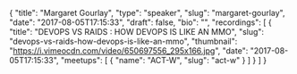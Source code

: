 {
  "title": "Margaret Gourlay",
  "type": "speaker",
  "slug": "margaret-gourlay",
  "date": "2017-08-05T17:15:33",
  "draft": false,
  "bio": "",
  "recordings": [
    {
      "title": "DEVOPS VS RAIDS : HOW DEVOPS IS LIKE AN MMO",
      "slug": "devops-vs-raids-how-devops-is-like-an-mmo",
      "thumbnail": "https://i.vimeocdn.com/video/650697556_295x166.jpg",
      "date": "2017-08-05T17:15:33",
      "meetups": [
        {
          "name": "ACT-W",
          "slug": "act-w"
        }
      ]
    }
  ]
}